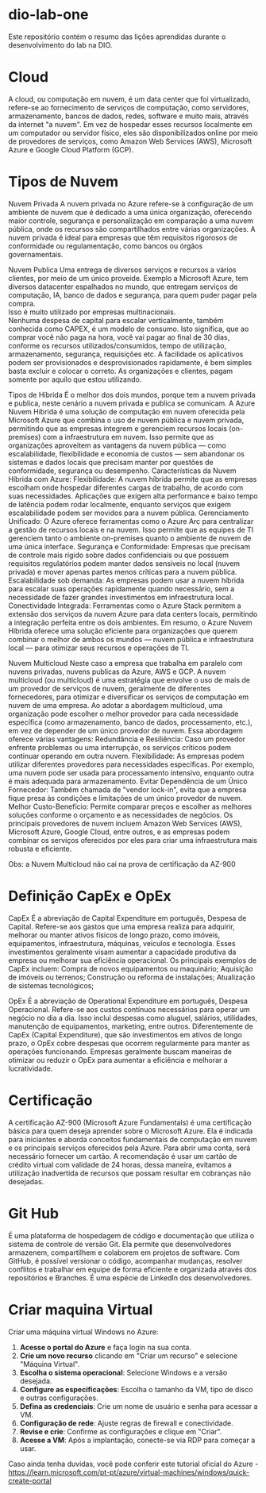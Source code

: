 # dio-lab-one
Este repositório contém o resumo das lições aprendidas durante o desenvolvimento do lab na DIO.

# Cloud
  A cloud, ou computação em nuvem, é um data center que foi virtualizado, refere-se ao fornecimento de serviços de computação, como servidores, armazenamento, bancos de dados, redes, software e muito mais, através da internet "a nuvem". 
  Em vez de hospedar esses recursos localmente em um computador ou servidor físico, eles são disponibilizados online por meio de provedores de serviços, como Amazon Web Services (AWS), Microsoft Azure e Google Cloud Platform (GCP).

# Tipos de Nuvem
  Nuvem Privada
    A nuvem privada no Azure refere-se à configuração de um ambiente de nuvem que é dedicado a uma única organização, oferecendo maior controle, segurança e personalização em comparação a uma nuvem pública, onde os recursos são compartilhados entre várias organizações. A nuvem privada é ideal para empresas que têm requisitos rigorosos de conformidade ou regulamentação, como bancos ou órgãos governamentais.

  Nuvem Publica
    Uma entrega de diversos serviços e recursos a vários clientes, por meio de um único proveide.
	  Exemplo a Microsoft Azure, tem diversos datacenter espalhados no mundo, que entregam serviços de computação, IA, banco de dados e segurança, para quem puder pagar pela compra.	
	  Isso é muito utilizado por empresas multinacionais.	
	  Nenhuma despesa de capital para escalar verticalmente, também conhecida como CAPEX, é um modelo de consumo.
	  Isto significa, que ao comprar você não paga na hora, você vai pagar ao final de 30 dias, conforme os recursos utilizados/consumidos, tempo de utilização, armazenamento, segurança, requisições etc.
	  A facilidade os aplicativos podem ser provisionados e desprovisionados rapidamente, é bem simples basta excluir e colocar o correto.
	  As organizações e clientes, pagam somente por aquilo que estou utilizando.
  
  Tipos de Híbrida
    É o melhor dos dois mundos, porque tem a nuvem privada e publica, neste cenário a nuvem privada e publica se comunicam.
		A Azure Nuvem Híbrida é uma solução de computação em nuvem oferecida pela Microsoft Azure que combina o uso de nuvem pública e nuvem privada, permitindo que as empresas integrem e gerenciem recursos locais (on-premises) com a infraestrutura em nuvem. Isso permite que as organizações aproveitem as vantagens da nuvem pública — como escalabilidade, flexibilidade e economia de custos — sem abandonar os sistemas e dados locais que precisam manter por questões de conformidade, segurança ou desempenho.
  	Características da Nuvem Híbrida com Azure:
	  Flexibilidade: A nuvem híbrida permite que as empresas escolham onde hospedar diferentes cargas de trabalho, de acordo com suas necessidades. Aplicações que exigem alta performance e baixo tempo de latência podem rodar localmente, enquanto serviços que exigem escalabilidade podem ser movidos para a nuvem pública.
    Gerenciamento Unificado: O Azure oferece ferramentas como o Azure Arc para centralizar a gestão de recursos locais e na nuvem. Isso permite que as equipes de TI gerenciem tanto o ambiente on-premises quanto o ambiente de nuvem de uma única interface.
	  Segurança e Conformidade: Empresas que precisam de controle mais rígido sobre dados confidenciais ou que possuem requisitos regulatórios podem manter dados sensíveis no local (nuvem privada) e mover apenas partes menos críticas para a nuvem pública.
	  Escalabilidade sob demanda: As empresas podem usar a nuvem híbrida para escalar suas operações rapidamente quando necessário, sem a necessidade de fazer grandes investimentos em infraestrutura local.
	  Conectividade Integrada: Ferramentas como o Azure Stack permitem a extensão dos serviços da nuvem Azure para data centers locais, permitindo a integração perfeita entre os dois ambientes.
	  Em resumo, o Azure Nuvem Híbrida oferece uma solução eficiente para organizações que querem combinar o melhor de ambos os mundos — nuvem pública e infraestrutura local — para otimizar seus recursos e operações de TI.

  Nuvem Multicloud
    Neste caso a empresa que trabalha em paralelo com nuvens privadas, nuvens publicas da Azure, AWS e GCP.
  	A nuvem multicloud (ou multicloud) é uma estratégia que envolve o uso de mais de um provedor de serviços de nuvem, geralmente de diferentes fornecedores, para otimizar e diversificar os serviços de computação em nuvem de uma empresa. Ao adotar a abordagem multicloud, uma organização pode escolher o melhor provedor para cada necessidade específica (como armazenamento, banco de dados, processamento, etc.), em vez de depender de um único provedor de nuvem.
  	Essa abordagem oferece várias vantagens:
  	Redundância e Resiliência: Caso um provedor enfrente problemas ou uma interrupção, os serviços críticos podem continuar operando em outra nuvem.
	  Flexibilidade: As empresas podem utilizar diferentes provedores para necessidades específicas. Por exemplo, uma nuvem pode ser usada para processamento intensivo, enquanto outra é mais adequada para armazenamento.
	  Evitar Dependência de um Único Fornecedor: Também chamada de "vendor lock-in", evita que a empresa fique presa às condições e limitações de um único provedor de nuvem.
	  Melhor Custo-Benefício: Permite comparar preços e escolher as melhores soluções conforme o orçamento e as necessidades de negócios.
	  Os principais provedores de nuvem incluem Amazon Web Services (AWS), Microsoft Azure, Google Cloud, entre outros, e as empresas podem combinar os serviços oferecidos por eles para criar uma infraestrutura mais robusta e eficiente.

   Obs: a Nuvem Multicloud não cai na prova de certificação da AZ-900

# Definição CapEx e OpEx
  CapEx 
    É a abreviação de Capital Expenditure em português, Despesa de Capital.
    Refere-se aos gastos que uma empresa realiza para adquirir, melhorar ou manter ativos físicos de longo prazo, como imóveis, equipamentos, infraestrutura, máquinas, veículos e tecnologia. Esses investimentos geralmente visam aumentar a capacidade produtiva da empresa ou melhorar sua eficiência operacional.
    Os principais exemplos de CapEx incluem:
      Compra de novos equipamentos ou maquinário;
      Aquisição de imóveis ou terrenos;
      Construção ou reforma de instalações;
      Atualização de sistemas tecnológicos;
      
  OpEx
    É a abreviação de Operational Expenditure em português, Despesa Operacional.
    Refere-se aos custos contínuos necessários para operar um negócio no dia a dia. Isso inclui despesas como aluguel, salários, utilidades, manutenção de equipamentos, marketing, entre outros. Diferentemente de CapEx (Capital Expenditure), que são investimentos em ativos de longo prazo, o OpEx cobre despesas que ocorrem regularmente para manter as operações funcionando.
    Empresas geralmente buscam maneiras de otimizar ou reduzir o OpEx para aumentar a eficiência e melhorar a lucratividade.

# Certificação
  A certificação AZ-900 (Microsoft Azure Fundamentals) é uma certificação básica para quem deseja aprender sobre o Microsoft Azure. Ela é indicada para iniciantes e aborda conceitos fundamentais de computação em nuvem e os principais serviços oferecidos pela Azure.
  Para abrir uma conta, será necessário fornecer um cartão. 
  A recomendação é usar um cartão de crédito virtual com validade de 24 horas, dessa maneira, evitamos a utilização inadvertida de recursos que possam resultar em cobranças não desejadas.

# Git Hub
  É uma plataforma de hospedagem de código e documentação que utiliza o sistema de controle de versão Git. 
  Ela permite que desenvolvedores armazenem, compartilhem e colaborem em projetos de software. 
  Com GitHub, é possível versionar o código, acompanhar mudanças, resolver conflitos e trabalhar em equipe de forma eficiente e organizada através dos repositórios e Branches.
  É uma espécie de LinkedIn dos desenvolvedores.
  
# Criar maquina Virtual
  Criar uma máquina virtual Windows no Azure:
   1. **Acesse o portal do Azure** e faça login na sua conta.
   2. **Crie um novo recurso** clicando em "Criar um recurso" e selecione "Máquina Virtual".
   3. **Escolha o sistema operacional**: Selecione Windows e a versão desejada.
   4. **Configure as especificações**: Escolha o tamanho da VM, tipo de disco e outras configurações.
   5. **Defina as credenciais**: Crie um nome de usuário e senha para acessar a VM.
   6. **Configuração de rede**: Ajuste regras de firewall e conectividade.
   7. **Revise e crie**: Confirme as configurações e clique em "Criar".
   8. **Acesse a VM**: Após a implantação, conecte-se via RDP para começar a usar.

   Caso ainda tenha duvidas, você pode conferir este tutorial oficial do Azure - https://learn.microsoft.com/pt-pt/azure/virtual-machines/windows/quick-create-portal

